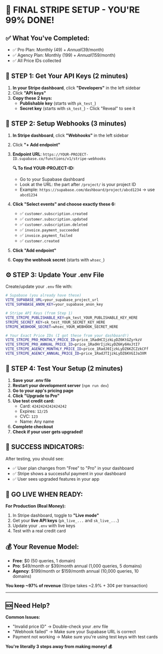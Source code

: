 # 🚀 FINAL STRIPE SETUP - YOU'RE 99% DONE!

## ✅ **What You've Completed:**
- ✅ Pro Plan: Monthly ($49) + Annual ($39/month)  
- ✅ Agency Plan: Monthly ($199) + Annual ($159/month)
- ✅ All Price IDs collected

## 🔑 **STEP 1: Get Your API Keys (2 minutes)**

1. **In your Stripe dashboard**, click **"Developers"** in the left sidebar
2. Click **"API keys"**
3. **Copy these 2 keys:**
   - **Publishable key** (starts with `pk_test_`)
   - **Secret key** (starts with `sk_test_`) - Click "Reveal" to see it

## 📡 **STEP 2: Setup Webhooks (3 minutes)**

1. **In Stripe dashboard**, click **"Webhooks"** in the left sidebar
2. Click **"+ Add endpoint"**
3. **Endpoint URL**: `https://YOUR-PROJECT-ID.supabase.co/functions/v1/stripe-webhooks`

   **🔍 To find YOUR-PROJECT-ID:**
   - Go to your Supabase dashboard
   - Look at the URL: the part after `/project/` is your project ID
   - Example: `https://supabase.com/dashboard/project/abcd1234` → use `abcd1234`

4. **Click "Select events" and choose exactly these 6:**
   - ✅ `customer.subscription.created`
   - ✅ `customer.subscription.updated`
   - ✅ `customer.subscription.deleted`
   - ✅ `invoice.payment_succeeded`
   - ✅ `invoice.payment_failed`
   - ✅ `customer.created`

5. **Click "Add endpoint"**
6. **Copy the webhook secret** (starts with `whsec_`)

## ⚙️ **STEP 3: Update Your .env File**

Create/update your `.env` file with:

```bash
# Supabase (you already have these)
VITE_SUPABASE_URL=your_supabase_project_url
VITE_SUPABASE_ANON_KEY=your_supabase_anon_key

# Stripe API Keys (from Step 1)
VITE_STRIPE_PUBLISHABLE_KEY=pk_test_YOUR_PUBLISHABLE_KEY_HERE
STRIPE_SECRET_KEY=sk_test_YOUR_SECRET_KEY_HERE
STRIPE_WEBHOOK_SECRET=whsec_YOUR_WEBHOOK_SECRET_HERE

# Your Exact Price IDs (I got these from your dashboard!)
VITE_STRIPE_PRO_MONTHLY_PRICE_ID=price_1RadHCIjzkLyDZ6KtGZyrkzV
VITE_STRIPE_PRO_ANNUAL_PRICE_ID=price_1RadHrIjzkLyDZ6Ky6HxJtI7
VITE_STRIPE_AGENCY_MONTHLY_PRICE_ID=price_1RadJ0IjzkLyDZ6KZCZzkCFf
VITE_STRIPE_AGENCY_ANNUAL_PRICE_ID=price_1RadJTIjzkLyDZ6KVGIJa3XM
```

## 🧪 **STEP 4: Test Your Setup (2 minutes)**

1. **Save your .env file**
2. **Restart your development server** (`npm run dev`)
3. **Go to your app's pricing page**
4. **Click "Upgrade to Pro"** 
5. **Use test credit card:**
   - Card: `4242424242424242`
   - Expires: `12/25`
   - CVC: `123`
   - Name: Any name
6. **Complete checkout**
7. **Check if your user gets upgraded!**

## 🎉 **SUCCESS INDICATORS:**

After testing, you should see:
- ✅ User plan changes from "Free" to "Pro" in your dashboard
- ✅ Stripe shows a successful payment in your dashboard
- ✅ User sees upgraded features in your app

## 🚀 **GO LIVE WHEN READY:**

**For Production (Real Money):**
1. In Stripe dashboard, toggle to **"Live mode"**
2. Get your **live API keys** (`pk_live_...` and `sk_live_...`)
3. Update your `.env` with live keys
4. Test with a real credit card

## 💰 **Your Revenue Model:**

- **Free**: $0 (50 queries, 1 domain)
- **Pro**: $49/month or $39/month annual (1,000 queries, 5 domains)
- **Agency**: $199/month or $159/month annual (10,000 queries, 10 domains)

**You keep ~97% of revenue** (Stripe takes ~2.9% + 30¢ per transaction)

---

## 🆘 **Need Help?**

**Common Issues:**
- "Invalid price ID" → Double-check your .env file
- "Webhook failed" → Make sure your Supabase URL is correct
- Payment not working → Make sure you're using test keys with test cards

**You're literally 3 steps away from making money! 💰**